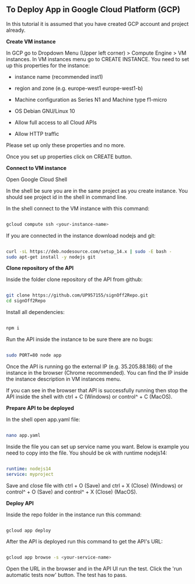 ## To Deploy App in Google Cloud Platform (GCP)

In this tutorial it is assumed that you have created GCP account and project already.



**Create VM instance**

In GCP go to Dropdown Menu (Upper left corner) > Compute Engine > VM instances.
In VM instances menu go to CREATE INSTANCE.
You need to set up this properties for the instance: 

- instance name (recommended inst1)

- region and zone (e.g. europe-west1 europe-west1-b)

- Machine configuration as Series N1 and Machine type f1-micro

- OS Debian GNU/Linux 10

- Allow full access to all Cloud APIs

- Allow HTTP traffic

Please set up only these properties and no more.

Once you set up properties click on CREATE button.

**Connect to VM instance**

Open Google Cloud Shell

In the shell be sure you are in the same project as you create instance. You should see project id in the shell in command line.

In the shell connect to the VM instance with this command:

```bash

gcloud compute ssh <your-instance-name>

```

If you are connected in the instance download nodejs and git: 

```bash

curl -sL https://deb.nodesource.com/setup_14.x | sudo -E bash -
sudo apt-get install -y nodejs git

```

**Clone repository of the API**

Inside the folder clone repository of the API from github:

```bash

git clone https://github.com/UP957155/signOff2Repo.git
cd signOff2Repo

```

Install all dependencies:

```bash

npm i

```

Run the API inside the instance to be sure there are no bugs:

```bash

sudo PORT=80 node app

```

Once the API is running go the external IP (e.g. 35.205.88.186) of the instance in the browser (Chrome recommended).
You can find the IP inside the instance description in VM instances menu.

If you can see in the browser that API is successfully running then stop the API inside the shell with ctrl + C (Windows) or control^ + C (MacOS).

**Prepare API to be deployed**

In the shell open app.yaml file:

```bash

nano app.yaml

```

Inside the file you can set up service name you want. Below is example you need to copy into the file. You should be ok with runtime nodejs14:

```yaml

runtime: nodejs14
service: myproject

```

Save and close file with ctrl + O (Save) and ctrl + X (Close) (Windows) or control^ + O (Save) and control^ + X (Close) (MacOS).

**Deploy API**

Inside the repo folder in the instance run this command:

```bash

gcloud app deploy

```

After the API is deployed run this command to get the API's URL:

```bash

gcloud app browse -s <your-service-name>

```

Open the URL in the browser and in the API UI run the test. Click the 'run automatic tests now' button. The test has to pass.
